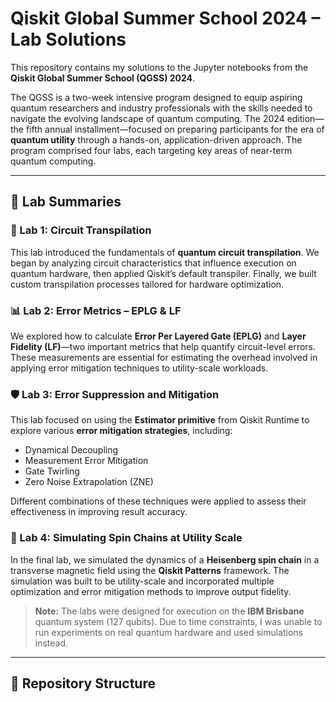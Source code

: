 # Qiskit Global Summer School 2024 – Lab Solutions

This repository contains my solutions to the Jupyter notebooks from the **Qiskit Global Summer School (QGSS) 2024**.

The QGSS is a two-week intensive program designed to equip aspiring quantum researchers and industry professionals with the skills needed to navigate the evolving landscape of quantum computing. The 2024 edition—the fifth annual installment—focused on preparing participants for the era of **quantum utility** through a hands-on, application-driven approach. The program comprised four labs, each targeting key areas of near-term quantum computing.

---

## 🧪 Lab Summaries

### 🔧 Lab 1: Circuit Transpilation
This lab introduced the fundamentals of **quantum circuit transpilation**. We began by analyzing circuit characteristics that influence execution on quantum hardware, then applied Qiskit’s default transpiler. Finally, we built custom transpilation processes tailored for hardware optimization.

### 📊 Lab 2: Error Metrics – EPLG & LF
We explored how to calculate **Error Per Layered Gate (EPLG)** and **Layer Fidelity (LF)**—two important metrics that help quantify circuit-level errors. These measurements are essential for estimating the overhead involved in applying error mitigation techniques to utility-scale workloads.

### 🛡️ Lab 3: Error Suppression and Mitigation
This lab focused on using the **Estimator primitive** from Qiskit Runtime to explore various **error mitigation strategies**, including:

- Dynamical Decoupling  
- Measurement Error Mitigation  
- Gate Twirling  
- Zero Noise Extrapolation (ZNE)

Different combinations of these techniques were applied to assess their effectiveness in improving result accuracy.

### 🔬 Lab 4: Simulating Spin Chains at Utility Scale
In the final lab, we simulated the dynamics of a **Heisenberg spin chain** in a transverse magnetic field using the **Qiskit Patterns** framework. The simulation was built to be utility-scale and incorporated multiple optimization and error mitigation methods to improve output fidelity.

> **Note:** The labs were designed for execution on the **IBM Brisbane** quantum system (127 qubits). Due to time constraints, I was unable to run experiments on real quantum hardware and used simulations instead.

---

## 📁 Repository Structure

